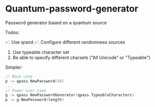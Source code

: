 # Quantum-password-generator
Password generator based on a quantum source

Todos:

✅. Use qrand
✅. Configure different randomness sources
1. Use typeable character set
1. Be able to specify different charsets ("All Unicode" or "Typeable")

Simpler:
```go
// Base case
p := qpass.NewPassword(10)
...
// Power user case
g := qpass.NewPasswordGenerator(qpass.TypeableCharacters)
p := g.NewPassword(length)
```